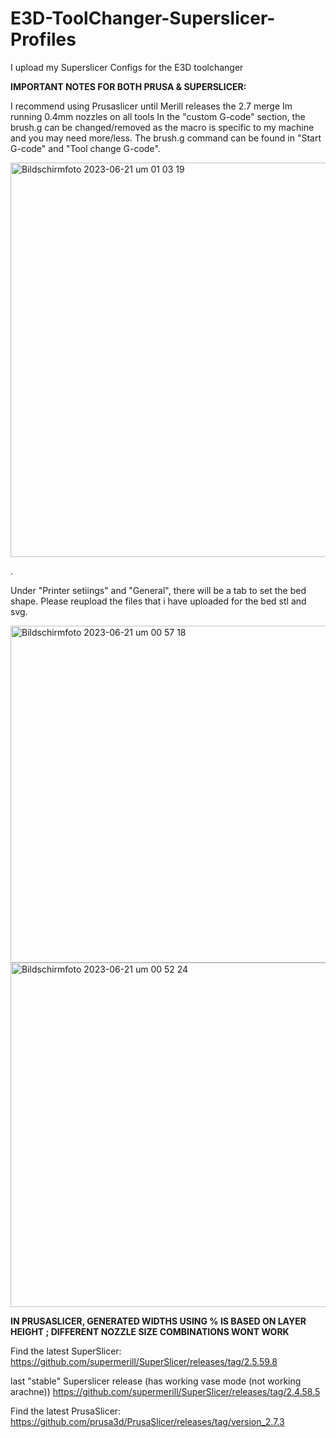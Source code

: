 # E3D-ToolChanger-Superslicer-Profiles
I upload my Superslicer Configs for the E3D toolchanger

**IMPORTANT NOTES FOR BOTH PRUSA & SUPERSLICER:**

I recommend using Prusaslicer until Merill releases the 2.7 merge
Im running 0.4mm nozzles on all tools
In the "custom G-code" section, the brush.g can be changed/removed as the macro is specific to my machine and you may need more/less.
The brush.g command can be found in "Start G-code" and "Tool change G-code".

<img width="631" alt="Bildschirmfoto 2023-06-21 um 01 03 19" src="https://github.com/Victini-0001/E3D-ToolChanger-Superslicer-Profiles/assets/59373347/4fe1fe1d-b65e-44cf-9b24-28262d34805c">

.


Under "Printer setiings" and "General", there will be a tab to set the bed shape. Please reupload the files that i have uploaded for the bed stl and svg.

<img width="539" alt="Bildschirmfoto 2023-06-21 um 00 57 18" src="https://github.com/Victini-0001/E3D-ToolChanger-Superslicer-Profiles/assets/59373347/a676cb7d-16f3-4bdf-983e-e65359dfb29a">

<img width="551" alt="Bildschirmfoto 2023-06-21 um 00 52 24" src="https://github.com/Victini-0001/E3D-ToolChanger-Superslicer-Profiles/assets/59373347/b336d351-5277-42c9-a769-0f42bd8b6fde">

**IN PRUSASLICER, GENERATED WIDTHS USING % IS BASED ON LAYER HEIGHT ; DIFFERENT NOZZLE SIZE COMBINATIONS WONT WORK**


Find the latest SuperSlicer:
https://github.com/supermerill/SuperSlicer/releases/tag/2.5.59.8

last "stable" Superslicer release (has working vase mode (not working arachne))
https://github.com/supermerill/SuperSlicer/releases/tag/2.4.58.5

Find the latest PrusaSlicer:
https://github.com/prusa3d/PrusaSlicer/releases/tag/version_2.7.3
